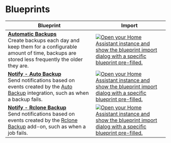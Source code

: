 # Blueprints

<!-- table-automation -->
| Blueprint | Import |
| --------- | ------ |
| [**Automatic Backups**](automation/automatic_backups.yaml)<br>Create backups each day and keep them for a configurable amount of time, backups are stored less frequently the older they are. | [![Open your Home Assistant instance and show the blueprint import dialog with a specific blueprint pre-filled.](https://my.home-assistant.io/badges/blueprint_import.svg)](https://my.home-assistant.io/redirect/blueprint_import/?blueprint_url=https%3A//raw.githubusercontent.com/jcwillox/home-assistant-blueprints/main/automation/automatic_backups.yaml) |
| [**Notify - Auto Backup**](automation/notify_auto_backup.yaml)<br>Send notifications based on events created by the [Auto Backup](https://jcwillox.github.io/hass-auto-backup) integration, such as when a backup fails. | [![Open your Home Assistant instance and show the blueprint import dialog with a specific blueprint pre-filled.](https://my.home-assistant.io/badges/blueprint_import.svg)](https://my.home-assistant.io/redirect/blueprint_import/?blueprint_url=https%3A//raw.githubusercontent.com/jcwillox/home-assistant-blueprints/main/automation/notify_auto_backup.yaml) |
| [**Notify - Rclone Backup**](automation/notify_rclone_backup.yaml)<br>Send notifications based on events created by the [Rclone Backup](https://github.com/jcwillox/hassio-rclone-backup) add-on, such as when a job fails. | [![Open your Home Assistant instance and show the blueprint import dialog with a specific blueprint pre-filled.](https://my.home-assistant.io/badges/blueprint_import.svg)](https://my.home-assistant.io/redirect/blueprint_import/?blueprint_url=https%3A//raw.githubusercontent.com/jcwillox/home-assistant-blueprints/main/automation/notify_rclone_backup.yaml) |
<!-- table-automation-end -->
